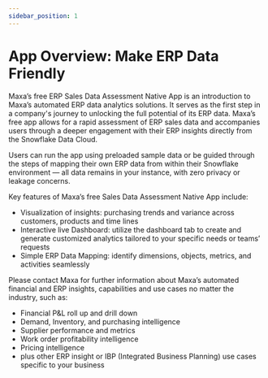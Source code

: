 ```yaml
---
sidebar_position: 1
---
```


# App Overview: Make ERP Data Friendly

Maxa’s free ERP Sales Data Assessment Native App is an introduction to Maxa’s automated ERP data analytics solutions. It
serves as the first step in a company's journey to unlocking the full potential of its ERP data. Maxa’s free app allows
for a rapid assessment of ERP sales data and accompanies users through a deeper engagement with their ERP insights
directly from the Snowflake Data Cloud.

Users can run the app using preloaded sample data or be guided through the steps of mapping their own ERP data from
within their Snowflake environment — all data remains in your instance, with zero privacy or leakage concerns.

Key features of Maxa’s free Sales Data Assessment Native App include:

- Visualization of insights: purchasing trends and variance across customers, products and time lines
- Interactive live Dashboard: utilize the dashboard tab to create and generate customized analytics tailored to your
  specific needs or teams’ requests
- Simple ERP Data Mapping: identify dimensions, objects, metrics, and activities seamlessly

Please contact Maxa for further information about Maxa’s automated financial and ERP insights, capabilities and use
cases no matter the industry, such as:

- Financial P&L roll up and drill down
- Demand, Inventory, and purchasing intelligence
- Supplier performance and metrics
- Work order profitability intelligence
- Pricing intelligence
- plus other ERP insight or IBP (Integrated Business Planning) use cases specific to your business